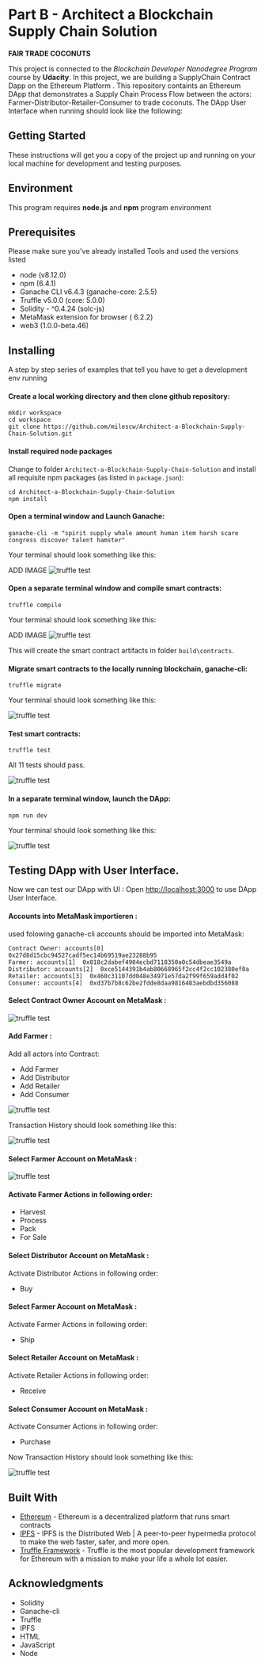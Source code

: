 # Part B - Architect a Blockchain Supply Chain Solution
**FAIR TRADE COCONUTS**

This project is connected to the _Blockchain Developer Nanodegree Program_ course by **Udacity**.
In this project, we are building a SupplyChain Contract Dapp on the Ethereum Platform . This repository containts an Ethereum DApp that demonstrates a Supply Chain Process Flow  between the actors:  Farmer-Distributor-Retailer-Consumer to trade coconuts.
The DApp User Interface when running should look like the following:

## Getting Started

These instructions will get you a copy of the project up and running on your local machine for development and testing purposes.

## Environment ###
This program requires **node.js**  and **npm** program environment 

## Prerequisites
Please make sure you've already installed Tools and used the versions listed
*   node               (v8.12.0)
*   npm                 (6.4.1)
*   Ganache CLI v6.4.3 (ganache-core: 2.5.5)
*   Truffle v5.0.0 (core: 5.0.0)
*   Solidity - ^0.4.24 (solc-js)
*   MetaMask extension for browser ( 6.2.2)
*   web3  (1.0.0-beta.46)

## Installing
A step by step series of examples that tell you have to get a development env running
#### Create a local working directory and then  clone github repository:

```
mkdir workspace
cd workspace
git clone https://github.com/milescw/Architect-a-Blockchain-Supply-Chain-Solution.git
```

#### Install required node packages
Change to folder ```Architect-a-Blockchain-Supply-Chain-Solution```  and install all requisite npm packages (as listed in ```package.json```):

```
cd Architect-a-Blockchain-Supply-Chain-Solution
npm install
```
#### Open a terminal window and Launch Ganache:

```
ganache-cli -m "spirit supply whale amount human item harsh scare congress discover talent hamster"
```

Your terminal should look something like this:

ADD IMAGE
![truffle test](images/ganache-cli.png)

#### Open a separate terminal window and  compile smart contracts:

```
truffle compile
```

Your terminal should look something like this:

ADD IMAGE
![truffle test](images/truffle_compile.png)

This will create the smart contract artifacts in folder ```build\contracts```.

#### Migrate smart contracts to the locally running blockchain, ganache-cli:

```
truffle migrate
```

Your terminal should look something like this:

![truffle test](images/truffle_migrate.png)

#### Test smart contracts:

```
truffle test
```

All 11 tests should pass.

![truffle test](images/truffle_test.png)

#### In a separate terminal window, launch the DApp:

```
npm run dev
```
Your terminal should look something like this:

![truffle test](images/npm-run-dev.png)

## Testing DApp with User Interface.
Now we can test our DApp with UI :
Open [http://localhost:3000](http://localhost:3000) to use DApp User Interface.

#### Accounts into MetaMask importieren :
used folowing ganache-cli accounts should be imported into MetaMask:
```
Contract Owner: accounts[0]  0x27d8d15cbc94527cadf5ec14b69519ae23288b95
Farmer: accounts[1]  0x018c2dabef4904ecbd7118350a0c54dbeae3549a
Distributor: accounts[2]  0xce5144391b4ab80668965f2cc4f2cc102380ef0a
Retailer: accounts[3]  0x460c31107dd048e34971e57da2f99f659add4f02
Consumer: accounts[4]  0xd37b7b8c62be2fdde8daa9816483aebdbd356088
```
#### Select Contract Owner Account on MetaMask :

![truffle test](images/Select-Account-Metamask.png)

#### Add Farmer :
Add all actors into Contract:
*   Add Farmer
*   Add Distributor
*   Add Retailer
*   Add Consumer

![truffle test](images/Add-Farmer.png)

Transaction History should look something like this:

![truffle test](images/Add-Actors-History.png)

#### Select Farmer Account on MetaMask :

![truffle test](images/Select-Farmer-Account.png)

#### Activate Farmer Actions in following order:
*   Harvest
*   Process
*   Pack
*   For Sale
#### Select Distributor Account on MetaMask :
Activate Distributor Actions in following order:
*   Buy
#### Select Farmer Account on MetaMask :
Activate Farmer Actions in following order:
*   Ship
#### Select Retailer Account on MetaMask :
Activate Retailer Actions in following order:
*   Receive
#### Select Consumer Account on MetaMask :
Activate Consumer Actions in following order:
*   Purchase

Now Transaction History should look something like this:

![truffle test](images/All-Transaction-History.png)

## Built With

* [Ethereum](https://www.ethereum.org/) - Ethereum is a decentralized platform that runs smart contracts
* [IPFS](https://ipfs.io/) - IPFS is the Distributed Web | A peer-to-peer hypermedia protocol
to make the web faster, safer, and more open.
* [Truffle Framework](http://truffleframework.com/) - Truffle is the most popular development framework for Ethereum with a mission to make your life a whole lot easier.

## Acknowledgments
* Solidity
* Ganache-cli
* Truffle
* IPFS
* HTML
* JavaScript
* Node

